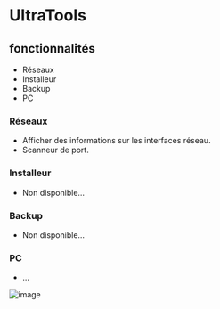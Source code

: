 # UltraTools

## fonctionnalités
- Réseaux
- Installeur
- Backup
- PC

### Réseaux
- Afficher des informations sur les interfaces réseau.
- Scanneur de port.
### Installeur
- Non disponible...
### Backup
- Non disponible...
### PC
- ...
  
![image](https://github.com/GabziDev/UltraTools/assets/108590570/66a2b2d4-2504-4266-bf63-ef1fae15a77c)
